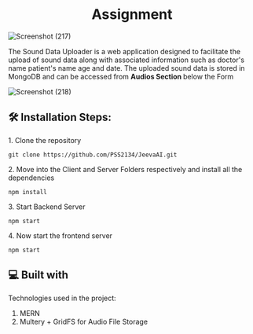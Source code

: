 <h1 align="center" id="title">Assignment</h1>

![Screenshot (217)](https://github.com/PSS2134/JeevaAI/assets/101321904/c8efdd8d-d248-49c6-8c67-1bc435685d87)

<p id="description">The Sound Data Uploader is a web application designed to facilitate the upload of sound data along with associated information such as doctor's name patient's name age and date. The uploaded sound data is stored in MongoDB and can be accessed from <b>Audios Section </b>below the Form</p>

![Screenshot (218)](https://github.com/PSS2134/JeevaAI/assets/101321904/aef61646-cf7f-4d16-a1b6-c7b53966ff09)




<h2>🛠️ Installation Steps:</h2>

<p>1. Clone the repository</p>

```
git clone https://github.com/PSS2134/JeevaAI.git
```

<p>2. Move into the Client and Server Folders respectively and install all the dependencies</p>

```
npm install
```
<p>3. Start Backend Server</p>

```
npm start
```

<p>4. Now start the frontend server</p>

```
npm start
```


  
  
<h2>💻 Built with</h2>

Technologies used in the project:

1.   MERN
2.   Multery + GridFS for Audio File Storage
